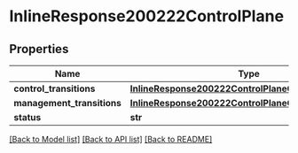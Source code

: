# InlineResponse200222ControlPlane

## Properties
Name | Type | Description | Notes
------------ | ------------- | ------------- | -------------
**control_transitions** | [**InlineResponse200222ControlPlaneControlTransitions**](InlineResponse200222ControlPlaneControlTransitions.md) |  | [optional] 
**management_transitions** | [**InlineResponse200222ControlPlaneControlTransitions**](InlineResponse200222ControlPlaneControlTransitions.md) |  | [optional] 
**status** | **str** |  | [optional] 

[[Back to Model list]](../README.md#documentation-for-models) [[Back to API list]](../README.md#documentation-for-api-endpoints) [[Back to README]](../README.md)

